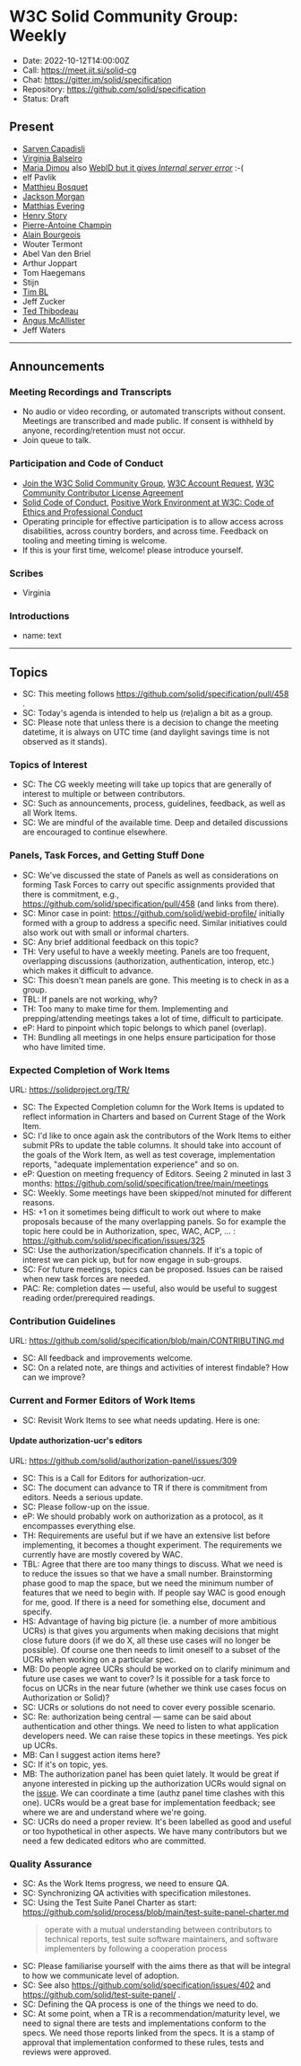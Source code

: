 # W3C Solid Community Group: Weekly

* Date: 2022-10-12T14:00:00Z
* Call: https://meet.jit.si/solid-cg
* Chat: https://gitter.im/solid/specification
* Repository: https://github.com/solid/specification
* Status: Draft

## Present
* [Sarven Capadisli](https://csarven.ca/#i)
* [Virginia Balseiro](https://virginiabalseiro.com/#me)
* [Maria Dimou](https://cern.ch/maria) also [WebID but it gives _Internal server error_](https://dimou.solidcommunity.net/profile/card#me) :-(
* elf Pavlik
* [Matthieu Bosquet](https://id.inrupt.com/matthieu)
* [Jackson Morgan](https://jackson.solidcommunity.net/profile/card#me)
* [Matthias Evering](https://solidweb.me/testpro/)
* [Henry Story](https://bblfish.net/people/henry/card#me)
* [Pierre-Antoine Champin](https://solid.champin.net/pa/profile/card#me)
* [Alain Bourgeois](https://bourgeoa.solidcommunity.net/profile/card#me)
* Wouter Termont
* Abel Van den Briel
* Arthur Joppart
* Tom Haegemans
* Stijn
* [Tim BL](https://timbl.solidcommunity.net/profile/card#me)
* Jeff Zucker
* [Ted Thibodeau](https://github.com/TallTed)
* [Angus McAllister](https://www.linkedin.com/in/angus-mcallister/)
* Jeff Waters

---

## Announcements

### Meeting Recordings and Transcripts
* No audio or video recording, or automated transcripts without consent. Meetings are transcribed and made public. If consent is withheld by anyone, recording/retention must not occur.
* Join queue to talk.


### Participation and Code of Conduct
* [Join the W3C Solid Community Group](https://www.w3.org/community/solid/join), [W3C Account Request](http://www.w3.org/accounts/request), [W3C Community Contributor License Agreement](https://www.w3.org/community/about/agreements/cla/)
* [Solid Code of Conduct](https://github.com/solid/process/blob/main/code-of-conduct.md), [Positive Work Environment at W3C: Code of Ethics and Professional Conduct](https://www.w3.org/Consortium/cepc/)
* Operating principle for effective participation is to allow access across disabilities, across country borders, and across time. Feedback on tooling and meeting timing is welcome.
* If this is your first time, welcome! please introduce yourself.


### Scribes
* Virginia


### Introductions
* name: text

---


## Topics

* SC: This meeting follows https://github.com/solid/specification/pull/458 .
* SC: Today's agenda is intended to help us (re)align a bit as a group.
* SC: Please note that unless there is a decision to change the meeting datetime, it is always on UTC time (and daylight savings time is not observed as it stands).


### Topics of Interest

* SC: The CG weekly meeting will take up topics that are generally of interest to multiple or between contributors.
* SC: Such as announcements, process, guidelines, feedback, as well as all Work Items.
* SC: We are mindful of the available time. Deep and detailed discussions are encouraged to continue elsewhere.



### Panels, Task Forces, and Getting Stuff Done

* SC: We've discussed the state of Panels as well as considerations on forming Task Forces to carry out specific assignments provided that there is commitment, e.g., https://github.com/solid/specification/pull/458 (and links from there).
* SC: Minor case in point: https://github.com/solid/webid-profile/ initially formed with a group to address a specific need. Similar initiatives could also work out with small or informal charters.
* SC: Any brief additional feedback on this topic?
* TH: Very useful to have a weekly meeting. Panels are too frequent, overlapping discussions (authorization, authentication, interop, etc.) which makes it difficult to advance. 
* SC: This doesn't mean panels are gone. This meeting is to check in as a group. 
* TBL: If panels are not working, why?
* TH: Too many to make time for them. Implementing and prepping/attending meetings takes a lot of time, difficult to participate. 
* eP: Hard to pinpoint which topic belongs to which panel (overlap). 
* TH: Bundling all meetings in one helps ensure participation for those who have limited time. 



### Expected Completion of Work Items
URL: https://solidproject.org/TR/

* SC: The Expected Completion column for the Work Items is updated to reflect information in Charters and based on Current Stage of the Work Item.
* SC: I'd like to once again ask the contributors of the Work Items to either submit PRs to update the table columns. It should take into account of the goals of the Work Item, as well as test coverage, implementation reports, "adequate implementation experience" and so on.
* eP: Question on meeting frequency of Editors. Seeing 2 minuted in last 3 months: https://github.com/solid/specification/tree/main/meetings
* SC: Weekly. Some meetings have been skipped/not minuted for different reasons. 
* HS: +1 on it sometimes being difficult to work out where to make proposals because of the many overlapping panels. So for example the topic here could be in Authorization, spec, WAC, ACP, ... : https://github.com/solid/specification/issues/325
* SC: Use the authorization/specification channels. If it's a topic of interest we can pick up, but for now engage in sub-groups.
* SC: For future meetings, topics can be proposed. Issues can be raised when new task forces are needed.
* PAC: Re: completion dates — useful, also would be useful to suggest reading order/prerequired readings. 



### Contribution Guidelines
URL: https://github.com/solid/specification/blob/main/CONTRIBUTING.md

* SC: All feedback and improvements welcome.
* SC: On a related note, are things and activities of interest findable? How can we improve?



### Current and Former Editors of Work Items

* SC: Revisit Work Items to see what needs updating. Here is one:

#### Update authorization-ucr's editors
URL: https://github.com/solid/authorization-panel/issues/309

* SC: This is a Call for Editors for authorization-ucr.
* SC: The document can advance to TR if there is commitment from editors. Needs a serious update.
* SC: Please follow-up on the issue.
* eP: We should probably work on authorization as a protocol, as it encompasses everything else. 
* TH: Requirements are useful but if we have an extensive list before implementing, it becomes a thought experiment. The requirements we currently have are mostly covered by WAC.
* TBL: Agree that there are too many things to discuss. What we need is to reduce the issues so that we have a small number. Brainstorming phase good to map the space, but we need the minimum number of features that we need to begin with. If people say WAC is good enough for me, good. If there is a need for something else, document and specify. 
* HS: Advantage of having big picture (ie. a number of more ambitious UCRs) is that gives you arguments when making decisions that might close future doors (if we do X, all these use cases will no longer be possible). Of course one then needs to limit oneself to a subset of the UCRs when working on a particular spec.
* MB: Do people agree UCRs should be worked on to clarify minimum and future use cases we want to cover? Is it possible for a task force to focus on UCRs in the near future (whether we think use cases focus on Authorization or Solid)?
* SC: UCRs or solutions do not need to cover every possible scenario. 
* SC: Re: authorization being central — same can be said about authentication and other things. We need to listen to what application developers need. We can raise these topics in these meetings. Yes pick up UCRs.
* MB: Can I suggest action items here?
* SC: If it's on topic, yes.
* MB: The authorization panel has been quiet lately. It would be great if anyone interested in picking up the authorization UCRs would signal on the [issue](https://github.com/solid/authorization-panel/issues/309). We can coordinate a time (authz panel time clashes with this one). UCRs would be a great base for implementation feedback; see where we are and understand where we're going.
* SC: UCRs do need a proper review. It's been labelled as good and useful or too hypothetical in other aspects. We have many contributors but we need a few dedicated editors who are committed.



### Quality Assurance

* SC: As the Work Items progress, we need to ensure QA.
* SC: Synchronizing QA activities with specification milestones.
* SC: Using the Test Suite Panel Charter as start: https://github.com/solid/process/blob/main/test-suite-panel-charter.md
  >operate with a mutual understanding between contributors to technical reports, test suite software maintainers, and software implementers by following a cooperation process
* SC: Please familiarise yourself with the aims there as that will be integral to how we communicate level of adoption.
* SC: See also https://github.com/solid/specification/issues/402 and https://github.com/solid/test-suite-panel/ .
* SC: Defining the QA process is one of the things we need to do.
* SC: At some point, when a TR is a recommendation/maturity level, we need to signal there are tests and implementations conform to the specs. We need those reports linked from the specs. It is a stamp of approval that implementation conformed to these rules, tests and reviews were approved. 
